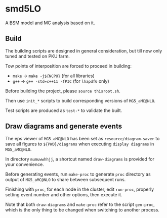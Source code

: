 # smd5LO

A BSM model and MC analysis based on it.

## Build

The building scripts are designed in general consideration, but till now only tuned and tested on PKU farm.

Tow points of interposition are forced to proceed in building:

* `make` -> `make -j${NCPU}` (for all libraries)
* `g++` -> `g++ -std=c++11 -fPIC` (for `lhapdf6` only)

Before building the project, please `source thisroot.sh`.

Then use `init_*` scripts to build corresponding versions of `MG5_aMC@NLO`.

Test scripts are produced as `test-*` to validate the built.

## Draw diagrams and generate events

The eps viewer of `MG5_aMC@NLO` has been set as `resource/diagram-saver` to save all figures to `${PWD}/diagrams` when executing `display diagrams` in `MG5_aMC@NLO`.

In directory `mumuwwhhjj`, a shortcut named `draw-diagrams` is provided for your convenience.

Before generating events, run `make-proc` to generate `proc` directory as output of `MG5_aMC@NLO` to share between subsequent runs.

Finishing with `proc`, for each node in the cluster, edit `run-proc`, properly setting event number and other options, then execute it.

Note that both `draw-diagrams` and `make-proc` refer to the script `gen-proc`, which is the only thing to be changed when switching to another process.
